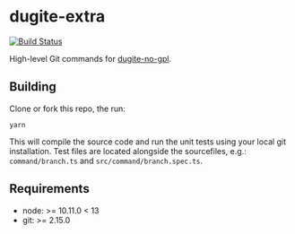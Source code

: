 # dugite-extra
[![Build Status](https://travis-ci.org/theia-ide/dugite-extra.svg?branch=master)](https://travis-ci.org/theia-ide/dugite-extra)

High-level Git commands for [dugite-no-gpl](https://github.com/theia-ide/dugite).

## Building
Clone or fork this repo, the run:

```shell
yarn
```
This will compile the source code and run the unit tests using your local git installation. 
Test files are located alongside the sourcefiles, e.g.: `command/branch.ts` and `src/command/branch.spec.ts`.


## Requirements
- node: >= 10.11.0 < 13
- git: >= 2.15.0

